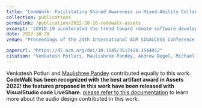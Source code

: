 ```yaml
---
title: "CodeWalk: Facilitating Shared Awareness in Mixed-Ability Collaborative Software Development"
collection: publications
permalink: /publication/2022-28-10-codewalk-assets
excerpt: 'COVID-19 accelerated the trend toward remote software development, increasing the need for tightly-coupled synchronous collaboration. Existing tools and practices impose high coordination overhead on blind or visually impaired (BVI) developers, impeding their abilities to collaborate effectively, compromising their agency, and limiting their contribution. To make remote collaboration more accessible, we created CodeWalk, a set of features added to Microsoft’s Live Share VS Code extension, for synchronous code review and refactoring. We chose design criteria to ease the coordination burden felt by BVI developers by conveying sighted colleagues’ navigation and edit actions via sound effects and speech. We evaluated our design in a within-subjects experiment with 10 BVI developers. Our results show that CodeWalk streamlines the dialogue required to refer to shared workspace locations, enabling participants to spend more time contributing to coding tasks. This design offers a path towards enabling BVI and sighted developers to collaborate on more equal terms.'
date: 2022-10-28
venue: "Proceedings of the 24th International ACM SIGACCESS Conference on Computers and Accessibility (ASSETS '22)"

paperurl: "https://dl.acm.org/doi/10.1145/3517428.3544812"
citation: "Venkatesh Potluri, Maulishree Pandey, Andrew Begel, Michael Barnett, and Scott Reitherman. 2022. CodeWalk: Facilitating Shared Awareness in Mixed-Ability Collaborative Software Development. In Proceedings of the 24th International ACM SIGACCESS Conference on Computers and Accessibility (ASSETS '22). Association for Computing Machinery, New York, NY, USA, Article 20, 1–16. https://doi.org/10.1145/3517428.3544812"
---
```

Venkatesh Potluri and [Maulishree Pandey](https://pandeymauli.github.io/research/) contributed equally to this work.
**CodeWalk has been recognized with the best artifact award in Assets 2022! the features proposed in this work have been released with VisualStudio code LiveShare.** [please refer to this documentation](https://learn.microsoft.com/en-us/visualstudio/liveshare/use/enable-accessibility-features-visual-studio-code) to learn more about the audio design contributed in this work.